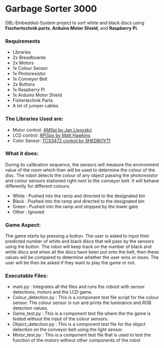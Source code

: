 # Garbage Sorter 3000
DBL-Embedded-System project to sort white and black discs using **Fischertechnik parts**, **Arduino Motor Shield**, and **Raspberry Pi**.

### Requirements
- Libraries
- 2x Breadboards
- 2x Motors
- 1x Colour Sensor
- 1x Photoresistor
- 1x Conveyor Belt
- 2x Buttons
- 1x Raspberry Pi
- 1x Arduino Motor Shield
- Fishertechnik Parts
- A lot of jumper cables

### The Libraries Used are:
- Motor control: [AMSpi by Jan Lipovský](https://github.com/lipoja/AMSpi)
- LCD control: [RPiSpy by Matt Hawkins](https://www.raspberrypi-spy.co.uk/2012/07/16x2-lcd-module-control-using-python/)
- Color Sensor: [TCS3472 control by SHEDBOY71](http://www.pibits.net/code/raspberry-pi-and-tcs34725-color-sensor.php)

### What it does:
During its calibration sequence, the sensors will measure the environment value of the room which then will be used to determine the colour of the disc. The robot detects the colour of any object passing the photoresistor and colour sensors stationed right next to the conveyor belt.
It will behave differently for different colours: 
- White : Pushed into the ramp and directed to the designated bin
- Black : Pushed into the ramp and directed to the designated bin
- Green : Pushed into the ramp and stopped by the lower gate
- Other : Ignored

### Game Aspect:
The game starts by pressing a button. The user is asked to input their predicted number of white and black discs that will pass by the sensors using the button. The robot will keep track on the number of black and white discs and when all the discs have been put onto the belt, then these values will be compared to determine whether the user wins or loses. The user will be then be asked if they want to play the game or not.

### Executable Files:
- main.py : Integrates all the files and runs the roboot with sensor detections, motors and the LCD game.
- Colour_detection.py : This is a component test file script for the colour sensor. The colour sensor is run and prints the luminance and RGB detection values.
- Game_test.py : This is a component test file where the the game is tested without the input of the colour sensors.
- Object_detection.py : This is a component test file for the object detection on the conveyor belt using the light sensor.
- Motor_test.py : This is a component test file that is used to test the function of the motors without other components of the robot

